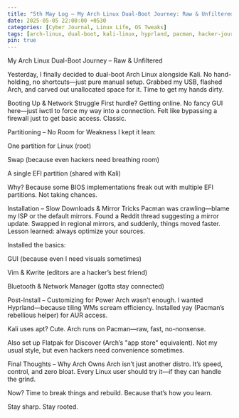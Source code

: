 ```yaml
---
title: "5th May Log – My Arch Linux Dual-Boot Journey: Raw & Unfiltered"
date: 2025-05-05 22:00:00 +0530
categories: [Cyber Journal, Linux Life, OS Tweaks]
tags: [arch-linux, dual-boot, kali-linux, hyprland, pacman, hacker-journal, raw-linux]
pin: true
---
```

My Arch Linux Dual-Boot Journey – Raw & Unfiltered

Yesterday, I finally decided to dual-boot Arch Linux alongside Kali. No hand-holding, no shortcuts—just pure manual setup. Grabbed my USB, flashed Arch, and carved out unallocated space for it. Time to get my hands dirty.

Booting Up & Network Struggle
First hurdle? Getting online. No fancy GUI here—just iwctl to force my way into a connection. Felt like bypassing a firewall just to get basic access. Classic.

Partitioning – No Room for Weakness
I kept it lean:

One partition for Linux (root)

Swap (because even hackers need breathing room)

A single EFI partition (shared with Kali)

Why? Because some BIOS implementations freak out with multiple EFI partitions. Not taking chances.

Installation – Slow Downloads & Mirror Tricks
Pacman was crawling—blame my ISP or the default mirrors. Found a Reddit thread suggesting a mirror update. Swapped in regional mirrors, and suddenly, things moved faster. Lesson learned: always optimize your sources.

Installed the basics:

GUI (because even I need visuals sometimes)

Vim & Kwrite (editors are a hacker’s best friend)

Bluetooth & Network Manager (gotta stay connected)

Post-Install – Customizing for Power
Arch wasn’t enough. I wanted Hyprland—because tiling WMs scream efficiency. Installed yay (Pacman’s rebellious helper) for AUR access.

Kali uses apt? Cute. Arch runs on Pacman—raw, fast, no-nonsense.

Also set up Flatpak for Discover (Arch’s "app store" equivalent). Not my usual style, but even hackers need convenience sometimes.

Final Thoughts – Why Arch Owns
Arch isn’t just another distro. It’s speed, control, and zero bloat. Every Linux user should try it—if they can handle the grind.

Now? Time to break things and rebuild. Because that’s how you learn.

Stay sharp. Stay rooted.
